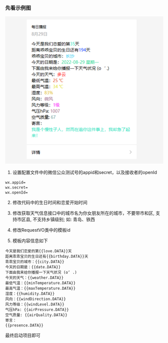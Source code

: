 ### 先看示例图

![输入图片说明](1661758442433.png)

1. 设置配置文件中的微信公众测试号的appid和secret，以及接收者的openId
```properties
wx.appid=
wx.secret=
wx.openId=
```
2. 修改代码中的生日时间和恋爱开始时间

3. 修改获取天气信息接口中的城市名为你女朋友所在的城市，不要带市和区, 支持市区县, 不支持乡镇级别; 如: 青岛、铁西

4. 修改RequestVO类中的模板id

5. 模板内容信息如下
```text
今天是我们恋爱的第{{love.DATA}}天
距离乖乖宝贝的生日还有{{birthday.DATA}}天
乖乖宝贝的城市：{{city.DATA}}
今天的日期是：{{date.DATA}}
下面由我来给你播报一下天气状况 (o‘ .)
今天的天气：{{weather.DATA}}
最低气温：{{minTemperature.DATA}}
最高气温：{{maxTemperature.DATA}}
湿度：{{humidity.DATA}}
风向：{{windDirection.DATA}}
风力等级：{{windLevel.DATA}}
气压hPa: {{airPressure.DATA}}
空气质量: {{airQuality.DATA}}
寄言：
{{presence.DATA}}
```

最终启动项目即可